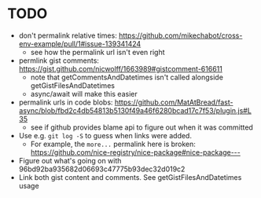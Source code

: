 TODO
====

* don't permalink relative times: https://github.com/mikechabot/cross-env-example/pull/1#issue-139341424
  * see how the permalink url isn't even right
* permlink gist comments: https://gist.github.com/nicwolff/1663989#gistcomment-616611
  * note that getCommentsAndDatetimes isn't called alongside getGistFilesAndDatetimes
  * async/await will make this easier
* permalink urls in code blobs: https://github.com/MatAtBread/fast-async/blob/fbd2c4db54813b5130f49a46f6280bcad17c7f53/plugin.js#L35
  * see if github provides blame api to figure out when it was committed
* Use e.g. `git log -S` to guess when links were added.
  * For example, the `more...` permalink here is broken: https://github.com/nice-registry/nice-package#nice-package---
* Figure out what's going on with 96bd92ba935682d06693c47775b93dec32d019c2
* Link both gist content and comments. See getGistFilesAndDatetimes usage
